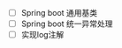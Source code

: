  - [ ] Spring boot 通用基类
 - [ ] Spring boot 统一异常处理 
 - [ ] 实现log注解 
<!--stackedit_data:
eyJoaXN0b3J5IjpbMTc4OTYzMjc2MCwxMTQ5MDMyOTgyXX0=
-->